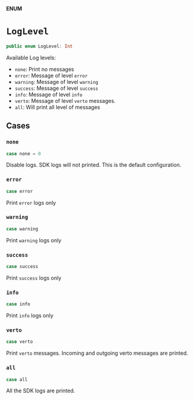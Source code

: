 **ENUM**

# `LogLevel`

```swift
public enum LogLevel: Int
```

Available Log levels:
- `none`: Print no messages
- `error`: Message of level `error`
- `warning`: Message of level `warning`
- `success`: Message of level `success`
- `info`: Message of level `info`
- `verto`: Message of level `verto` messages.
- `all`:  Will print all level of messages

## Cases
### `none`

```swift
case none = 0
```

Disable logs. SDK logs will not printed. This is the default configuration.

### `error`

```swift
case error
```

Print `error` logs only

### `warning`

```swift
case warning
```

Print `warning` logs only

### `success`

```swift
case success
```

Print `success` logs only

### `info`

```swift
case info
```

Print `info` logs only

### `verto`

```swift
case verto
```

Print `verto` messages. Incoming and outgoing verto messages are printed.

### `all`

```swift
case all
```

All the SDK logs are printed.
